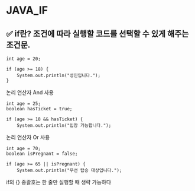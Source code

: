 # JAVA_IF  

## ✅ if란? 조건에 따라 실행할 코드를 선택할 수 있게 해주는 조건문.  
  
```
int age = 20;

if (age >= 18) {
    System.out.println("성인입니다.");
}
```

논리 연산자 And 사용  
```
int age = 25;
boolean hasTicket = true;

if (age >= 18 && hasTicket) {
    System.out.println("입장 가능합니다.");
```

논리 연산자 Or 사용
```
int age = 70;
boolean isPregnant = false;

if (age >= 65 || isPregnant) {
    System.out.println("우선 탑승 대상입니다.");
```

if의 {} 중괄호는 한 줄만 실행할 때 생략 가능하다
